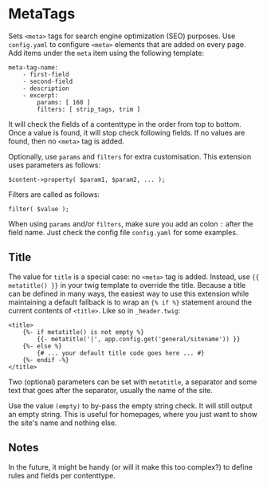 MetaTags
========

Sets `<meta>` tags for search engine optimization (SEO) purposes. Use
`config.yaml` to configure `<meta>` elements that are added on every page. Add
items under the `meta` item using the following template:

    meta-tag-name:
        - first-field
        - second-field
        - description
        - excerpt:
            params: [ 160 ]
            filters: [ strip_tags, trim ]

It will check the fields of a contenttype in the order from top to bottom.
Once a value is found, it will stop check following fields. If no values are
found, then no `<meta>` tag is added.

Optionally, use `params` and `filters` for extra customisation. This extension
uses parameters as follows:

    $content->property( $param1, $param2, ... );

Filters are called as follows:

    filter( $value );

When using `params` and/or `filters`, make sure you add an colon `:` after the
field name. Just check the config file `config.yaml` for some examples.


Title
-----

The value for `title` is a special case: no `<meta>` tag is added. Instead, use
`{{ metatitle() }}` in your twig template to override the title. Because
a title can be defined in many ways, the easiest way to use this extension while
maintaining a default fallback is to wrap an `{% if %}` statement around the
current contents of `<title>`. Like so in `_header.twig`:

    <title>
        {%- if metatitle() is not empty %}
            {{- metatitle('|', app.config.get('general/sitename')) }}
        {%- else %}
            {# ... your default title code goes here ... #}
        {%- endif -%}
    </title>

Two (optional) parameters can be set with `metatitle`, a separator and some text
that goes after the separator, usually the name of the site.

Use the value `(empty)` to by-pass the empty string check. It will still output
an empty string. This is useful for homepages, where you just want to show the
site's name and nothing else.

Notes
-----

In the future, it might be handy (or will it make this too complex?) to define
rules and fields per contenttype.